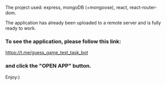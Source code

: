 The project used: express, mongoDB (+mongoose), react, react-router-dom.

The application has already been uploaded to a remote server and is fully ready to work. 
### To see the application, please follow this link:
https://t.me/guess_game_test_task_bot
### and click the "OPEN APP" button.

Enjoy:)
